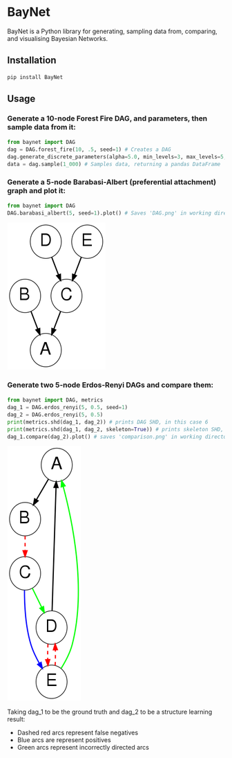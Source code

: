 # BayNet

BayNet is a Python library for generating, sampling data from, comparing, and visualising Bayesian Networks.

## Installation
```bash
pip install BayNet
```

## Usage
### Generate a 10-node Forest Fire DAG, and parameters, then sample data from it:
```python
from baynet import DAG
dag = DAG.forest_fire(10, .5, seed=1) # Creates a DAG
dag.generate_discrete_parameters(alpha=5.0, min_levels=3, max_levels=5, seed=1) # Generates parameters
data = dag.sample(1_000) # Samples data, returning a pandas DataFrame
```
### Generate a 5-node Barabasi-Albert (preferential attachment) graph and plot it:
```python
from baynet import DAG
DAG.barabasi_albert(5, seed=1).plot() # Saves 'DAG.png' in working directory
```
![Example DAG.png](example_DAG.png)


### Generate two 5-node Erdos-Renyi DAGs and compare them:
```python
from baynet import DAG, metrics
dag_1 = DAG.erdos_renyi(5, 0.5, seed=1)
dag_2 = DAG.erdos_renyi(5, 0.5)
print(metrics.shd(dag_1, dag_2)) # prints DAG SHD, in this case 6
print(metrics.shd(dag_1, dag_2, skeleton=True)) # prints skeleton SHD, in this case 3
dag_1.compare(dag_2).plot() # saves 'comparison.png' in working directory
```
![Example comparison.png](example_comparison.png)

Taking dag_1 to be the ground truth and dag_2 to be a structure learning result:
- Dashed red arcs represent false negatives
- Blue arcs are represent positives
- Green arcs represent incorrectly directed arcs



